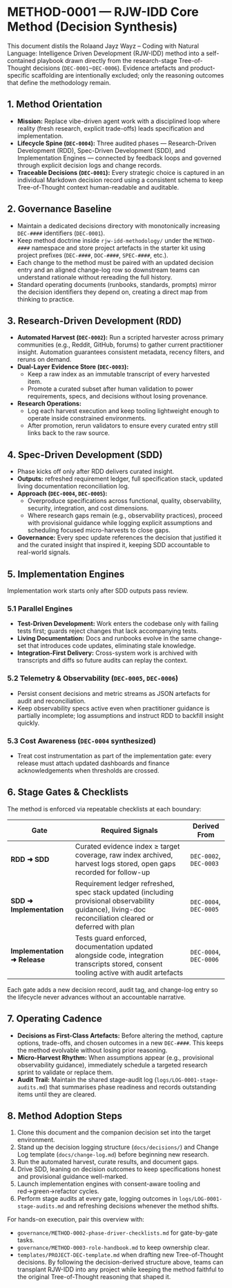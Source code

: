 # METHOD-0001 — RJW-IDD Core Method (Decision Synthesis)

This document distils the Rolaand Jayz Wayz – Coding with Natural Language: Intelligence Driven Development (RJW-IDD) method into a self-contained playbook drawn directly from the research-stage Tree-of-Thought decisions (`DEC-0001`‒`DEC-0006`). Evidence artefacts and product-specific scaffolding are intentionally excluded; only the reasoning outcomes that define the methodology remain.

## 1. Method Orientation
- **Mission:** Replace vibe-driven agent work with a disciplined loop where reality (fresh research, explicit trade-offs) leads specification and implementation.
- **Lifecycle Spine (`DEC-0004`):** Three audited phases — Research-Driven Development (RDD), Spec-Driven Development (SDD), and Implementation Engines — connected by feedback loops and governed through explicit decision logs and change records.
- **Traceable Decisions (`DEC-0001`):** Every strategic choice is captured in an individual Markdown decision record using a consistent schema to keep Tree-of-Thought context human-readable and auditable.

## 2. Governance Baseline
- Maintain a dedicated decisions directory with monotonically increasing `DEC-####` identifiers (`DEC-0001`).
- Keep method doctrine inside `rjw-idd-methodology/` under the `METHOD-####` namespace and store project artefacts in the starter kit using project prefixes (`DEC-####`, `DOC-####`, `SPEC-####`, etc.).
- Each change to the method must be paired with an updated decision entry and an aligned change-log row so downstream teams can understand rationale without rereading the full history.
- Standard operating documents (runbooks, standards, prompts) mirror the decision identifiers they depend on, creating a direct map from thinking to practice.

## 3. Research-Driven Development (RDD)
- **Automated Harvest (`DEC-0002`):** Run a scripted harvester across primary communities (e.g., Reddit, GitHub, forums) to gather current practitioner insight. Automation guarantees consistent metadata, recency filters, and reruns on demand.
- **Dual-Layer Evidence Store (`DEC-0003`):**
  - Keep a raw index as an immutable transcript of every harvested item.
  - Promote a curated subset after human validation to power requirements, specs, and decisions without losing provenance.
- **Research Operations:**
  - Log each harvest execution and keep tooling lightweight enough to operate inside constrained environments.
  - After promotion, rerun validators to ensure every curated entry still links back to the raw source.

## 4. Spec-Driven Development (SDD)
- Phase kicks off only after RDD delivers curated insight.
- **Outputs:** refreshed requirement ledger, full specification stack, updated living documentation reconciliation log.
- **Approach (`DEC-0004`, `DEC-0005`):**
  - Overproduce specifications across functional, quality, observability, security, integration, and cost dimensions.
  - Where research gaps remain (e.g., observability practices), proceed with provisional guidance while logging explicit assumptions and scheduling focused micro-harvests to close gaps.
- **Governance:** Every spec update references the decision that justified it and the curated insight that inspired it, keeping SDD accountable to real-world signals.

## 5. Implementation Engines
Implementation work starts only after SDD outputs pass review.

### 5.1 Parallel Engines
- **Test-Driven Development:** Work enters the codebase only with failing tests first; guards reject changes that lack accompanying tests.
- **Living Documentation:** Docs and runbooks evolve in the same change-set that introduces code updates, eliminating stale knowledge.
- **Integration-First Delivery:** Cross-system work is archived with transcripts and diffs so future audits can replay the context.

### 5.2 Telemetry & Observability (`DEC-0005`, `DEC-0006`)
- Persist consent decisions and metric streams as JSON artefacts for audit and reconciliation.
- Keep observability specs active even when practitioner guidance is partially incomplete; log assumptions and instruct RDD to backfill insight quickly.

### 5.3 Cost Awareness (`DEC-0004` synthesized)
- Treat cost instrumentation as part of the implementation gate: every release must attach updated dashboards and finance acknowledgements when thresholds are crossed.

## 6. Stage Gates & Checklists
The method is enforced via repeatable checklists at each boundary:

| Gate | Required Signals | Derived From |
|------|------------------|--------------|
| **RDD ➜ SDD** | Curated evidence index ≥ target coverage, raw index archived, harvest logs stored, open gaps recorded for follow-up | `DEC-0002`, `DEC-0003` |
| **SDD ➜ Implementation** | Requirement ledger refreshed, spec stack updated (including provisional observability guidance), living-doc reconciliation cleared or deferred with plan | `DEC-0004`, `DEC-0005` |
| **Implementation ➜ Release** | Tests guard enforced, documentation updated alongside code, integration transcripts stored, consent tooling active with audit artefacts | `DEC-0004`, `DEC-0006` |

Each gate adds a new decision record, audit tag, and change-log entry so the lifecycle never advances without an accountable narrative.

## 7. Operating Cadence
- **Decisions as First-Class Artefacts:** Before altering the method, capture options, trade-offs, and chosen outcomes in a new `DEC-####`. This keeps the method evolvable without losing prior reasoning.
- **Micro-Harvest Rhythm:** When assumptions appear (e.g., provisional observability guidance), immediately schedule a targeted research sprint to validate or replace them.
- **Audit Trail:** Maintain the shared stage-audit log (`logs/LOG-0001-stage-audits.md`) that summarises phase readiness and records outstanding items until they are cleared.

## 8. Method Adoption Steps
1. Clone this document and the companion decision set into the target environment.
2. Stand up the decision logging structure (`docs/decisions/`) and Change Log template (`docs/change-log.md`) before beginning new research.
3. Run the automated harvest, curate results, and document gaps.
4. Drive SDD, leaning on decision outcomes to keep specifications honest and provisional guidance well-marked.
5. Launch implementation engines with consent-aware tooling and red→green→refactor cycles.
6. Perform stage audits at every gate, logging outcomes in `logs/LOG-0001-stage-audits.md` and refreshing decisions whenever the method shifts.



For hands-on execution, pair this overview with:
- `governance/METHOD-0002-phase-driver-checklists.md` for gate-by-gate tasks.
- `governance/METHOD-0003-role-handbook.md` to keep ownership clear.
- `templates/PROJECT-DEC-template.md` when drafting new Tree-of-Thought decisions.
By following the decision-derived structure above, teams can transplant RJW-IDD into any project while keeping the method faithful to the original Tree-of-Thought reasoning that shaped it.
